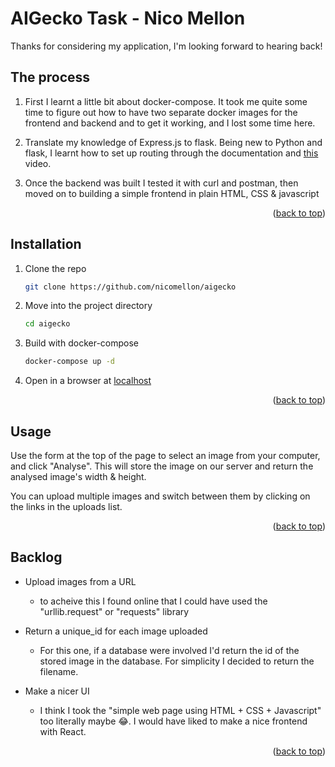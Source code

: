 # AIGecko Task - Nico Mellon

Thanks for considering my application, I'm looking forward to hearing back!

## The process

1. First I learnt a little bit about docker-compose. It took me quite some time to figure out how to have two separate docker images for the frontend and backend and to get it working, and I lost some time here.
2. Translate my knowledge of Express.js to flask. Being new to Python and flask, I learnt how to set up routing through the documentation and [this](https://www.youtube.com/watch?v=He8HMbhFOHg) video.

3. Once the backend was built I tested it with curl and postman, then moved on to building a simple frontend in plain HTML, CSS & javascript

<p align="right">(<a href="#top">back to top</a>)</p>

## Installation

1. Clone the repo
   ```sh
   git clone https://github.com/nicomellon/aigecko
   ```
2. Move into the project directory
   ```sh
   cd aigecko
   ```
3. Build with docker-compose
   ```sh
   docker-compose up -d
   ```
4. Open in a browser at [localhost](http://localhost)

<p align="right">(<a href="#top">back to top</a>)</p>

<!-- USAGE EXAMPLES -->

## Usage

Use the form at the top of the page to select an image from your computer, and click "Analyse". This will store the image on our server and return the analysed image's width & height.

You can upload multiple images and switch between them by clicking on the links in the uploads list.

<p align="right">(<a href="#top">back to top</a>)</p>

<!-- ROADMAP -->

## Backlog

- Upload images from a URL

  - to acheive this I found online that I could have used the "urllib.request" or "requests" library

- Return a unique_id for each image uploaded

  - For this one, if a database were involved I'd return the id of the stored image in the database. For simplicity I decided to return the filename.

- Make a nicer UI
  - I think I took the "simple web page using HTML + CSS + Javascript" too literally maybe 😂. I would have liked to make a nice frontend with React.

<p align="right">(<a href="#top">back to top</a>)</p>
